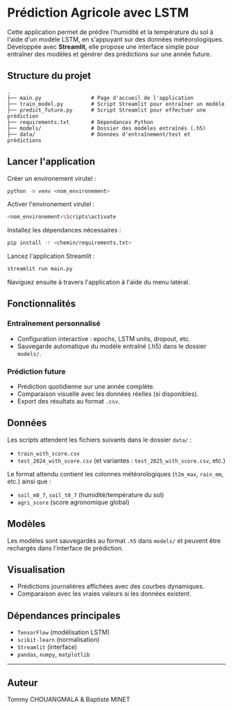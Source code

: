 #  Prédiction Agricole avec LSTM

Cette application permet de prédire l'humidité et la température du sol à l'aide d'un modèle LSTM, en s'appuyant sur des données météorologiques. Développée avec **Streamlit**, elle propose une interface simple pour entraîner des modèles et générer des prédictions sur une année future.

##  Structure du projet

```
.
├── main.py                # Page d'accueil de l'application
├── train_model.py         # Script Streamlit pour entraîner un modèle
├── predict_future.py      # Script Streamlit pour effectuer une prédiction
├── requirements.txt       # Dépendances Python
├── models/                # Dossier des modèles entraînés (.h5)
├── data/                  # Données d'entraînement/test et prédictions
```

##  Lancer l'application

Créer un environement virutel :

```bash
python -m venv <nom_environement>
```

Activer l'environement virutel :

```bash
<nom_environement>\Scripts\activate
```

Installez les dépendances nécessaires :

```bash
pip install -r <chemin/requirements.txt>
```

Lancez l'application Streamlit :

```bash
streamlit run main.py
```

Naviguez ensuite à travers l'application à l'aide du menu latéral.

##  Fonctionnalités

###  Entraînement personnalisé
- Configuration interactive : epochs, LSTM units, dropout, etc.
- Sauvegarde automatique du modèle entraîné (.h5) dans le dossier `models/`.

###  Prédiction future
- Prédiction quotidienne sur une année complète.
- Comparaison visuelle avec les données réelles (si disponibles).
- Export des résultats au format `.csv`.

##  Données

Les scripts attendent les fichiers suivants dans le dossier `data/` :
- `train_with_score.csv`
- `test_2024_with_score.csv` (et variantes : `test_2025_with_score.csv`, etc.)

Le format attendu contient les colonnes météorologiques (`t2m_max`, `rain_mm`, etc.) ainsi que :
- `soil_m0_7`, `soil_t0_7` (humidité/température du sol)
- `agri_score` (score agronomique global)

##  Modèles

Les modèles sont sauvegardés au format `.h5` dans `models/` et peuvent être rechargés dans l'interface de prédiction.

##  Visualisation

- Prédictions journalières affichées avec des courbes dynamiques.
- Comparaison avec les vraies valeurs si les données existent.

##  Dépendances principales

- `TensorFlow` (modélisation LSTM)
- `scikit-learn` (normalisation)
- `Streamlit` (interface)
- `pandas`, `numpy`, `matplotlib`

---

##  Auteur

Tommy CHOUANGMALA & Baptiste MINET
